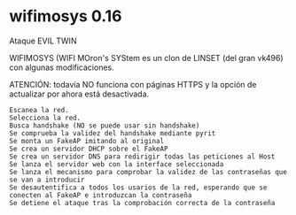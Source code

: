 ﻿# wifimosys 0.16
Ataque EVIL TWIN

WIFIMOSYS (WIFI MOron's SYStem es un clon de LINSET (del gran vk496) con algunas modificaciones.

ATENCIÓN: todavía NO funciona con páginas HTTPS y la opción de actualizar por ahora está desactivada.

    Escanea la red.
    Selecciona la red.
    Busca handshake (NO se puede usar sin handshake)
    Se comprueba la validez del handshake mediante pyrit
    Se monta un FakeAP imitando al original
    Se crea un servidor DHCP sobre el FakeAP
    Se crea un servidor DNS para redirigir todas las peticiones al Host
    Se lanza el servidor web con la interface seleccionada
    Se lanza el mecanismo para comprobar la validez de las contraseñas que se van a introducir
    Se desautentifica a todos los usarios de la red, esperando que se conecten al FakeAP e introduzcan la contraseña
    Se detiene el ataque tras la comprobación correcta de la contraseña
